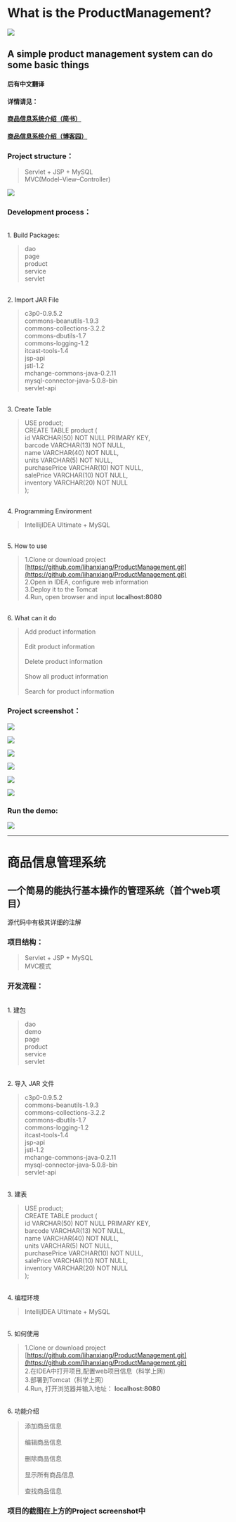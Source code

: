 # What is the ProductManagement?
[![](https://travis-ci.org/Alamofire/Alamofire.svg?branch=master)](https://www.jianshu.com/p/737effb5ecc8)

## A simple product management system can do some basic things

#### 后有中文翻译
#### 详情请见：

#### [商品信息系统介绍（简书）](https://www.jianshu.com/p/737effb5ecc8)
#### [商品信息系统介绍（博客园）](http://www.cnblogs.com/lihanxiang/p/8446820.html)

### Project structure：
> Servlet + JSP + MySQL<br>
> MVC(Model–View–Controller)

![](http://upload-images.jianshu.io/upload_images/3426615-cfa3d4b11fc240e8.png?imageMogr2/auto-orient/strip%7CimageView2/2/w/1240)

### Development process：

<br/>1. Build Packages:  
> dao  
> page  
> product  
> service  
> servlet

<br/>2. Import JAR File
> c3p0-0.9.5.2  
>commons-beanutils-1.9.3  
>commons-collections-3.2.2  
>commons-dbutils-1.7  
>commons-logging-1.2  
>itcast-tools-1.4  
>jsp-api  
>jstl-1.2  
>mchange-commons-java-0.2.11  
>mysql-connector-java-5.0.8-bin  
>servlet-api  

<br/>3. Create Table    
>   USE product;   
>   CREATE TABLE product (  
>   id VARCHAR(50) NOT NULL PRIMARY KEY,<br>
    barcode VARCHAR(13) NOT NULL,<br>
    name VARCHAR(40) NOT NULL,<br>
    units VARCHAR(5) NOT NULL,<br>
    purchasePrice VARCHAR(10) NOT NULL,<br>
    salePrice VARCHAR(10) NOT NULL,<br>
    inventory VARCHAR(20) NOT NULL<br>
>);

<br/>4. Programming Environment
>IntellijIDEA Ultimate + MySQL

<br/>5. How to use
> 1.Clone or download project [https://github.com/lihanxiang/ProductManagement.git](https://github.com/lihanxiang/ProductManagement.git)
><br/>2.Open in IDEA, configure web information
><br/>3.Deploy it to the Tomcat
><br/>4.Run, open browser and input **localhost:8080**

<br/>6. What can it do
>Add product information  
><br/>Edit product information  
><br/>Delete product information  
><br/>Show all product information  
><br/>Search for product information  

### Project screenshot：
![](http://upload-images.jianshu.io/upload_images/3426615-79022732f97f8e2a.PNG?imageMogr2/auto-orient/strip%7CimageView2/2/w/1240)

![](http://upload-images.jianshu.io/upload_images/3426615-f2b03a3c915892c4.PNG?imageMogr2/auto-orient/strip%7CimageView2/2/w/1240)

![](http://upload-images.jianshu.io/upload_images/3426615-640e6c7db3c2d823.PNG?imageMogr2/auto-orient/strip%7CimageView2/2/w/1240)

![](http://upload-images.jianshu.io/upload_images/3426615-e696c7c46e039742.PNG?imageMogr2/auto-orient/strip%7CimageView2/2/w/1240)

![](http://upload-images.jianshu.io/upload_images/3426615-7a2da38659c2871d.PNG?imageMogr2/auto-orient/strip%7CimageView2/2/w/1240)

![](http://upload-images.jianshu.io/upload_images/3426615-d401fbb6c61f85c1.PNG?imageMogr2/auto-orient/strip%7CimageView2/2/w/1240)

### Run the demo:
![](http://upload-images.jianshu.io/upload_images/3426615-dc49b6932966c257.PNG?imageMogr2/auto-orient/strip%7CimageView2/2/w/1240)

***

# 商品信息管理系统

## 一个简易的能执行基本操作的管理系统（首个web项目）
源代码中有极其详细的注解

### 项目结构：
> Servlet + JSP + MySQL<br>
> MVC模式

### 开发流程：

<br/>1. 建包  
> dao  
> demo  
> page  
> product  
> service  
> servlet  

<br/>2. 导入 JAR 文件
> c3p0-0.9.5.2  
>commons-beanutils-1.9.3  
>commons-collections-3.2.2  
>commons-dbutils-1.7  
>commons-logging-1.2  
>itcast-tools-1.4  
>jsp-api  
>jstl-1.2  
>mchange-commons-java-0.2.11  
>mysql-connector-java-5.0.8-bin  
>servlet-api  

<br/>3. 建表  
>USE product;  
>CREATE TABLE product (  
>   id VARCHAR(50) NOT NULL PRIMARY KEY,<br>
    barcode VARCHAR(13) NOT NULL,<br>
    name VARCHAR(40) NOT NULL,<br>
    units VARCHAR(5) NOT NULL,<br>
    purchasePrice VARCHAR(10) NOT NULL,<br>
    salePrice VARCHAR(10) NOT NULL,<br>
    inventory VARCHAR(20) NOT NULL<br>
>);

<br/>4. 编程环境
>IntellijIDEA Ultimate + MySQL

<br/>5. 如何使用
> 1.Clone or download project [https://github.com/lihanxiang/ProductManagement.git](https://github.com/lihanxiang/ProductManagement.git)
><br/>2.在IDEA中打开项目,配置web项目信息（科学上网）
><br/>3.部署到Tomcat（科学上网）
><br/>4.Run, 打开浏览器并输入地址： **localhost:8080**

<br/>6. 功能介绍
>添加商品信息  
><br/>编辑商品信息  
><br/>删除商品信息  
><br/>显示所有商品信息  
><br/>查找商品信息  

### 项目的截图在上方的**Project screenshot**中  
